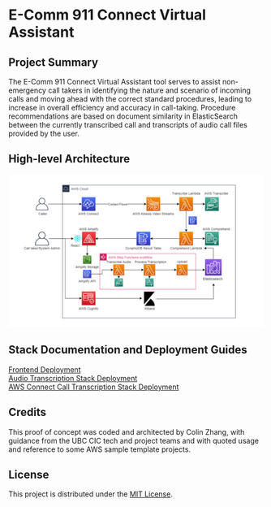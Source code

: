 # E-Comm 911 Connect Virtual Assistant

## Project Summary

The E-Comm 911 Connect Virtual Assistant tool serves to assist non-emergency call takers in identifying the nature and scenario of incoming calls and moving ahead with the correct standard procedures, leading to increase in overall efficiency and accuracy in call-taking. Procedure recommendations are based on document similarity in ElasticSearch between the currently transcribed call and transcripts of audio call files provided by the user. 

## High-level Architecture

![alt text](./images/ecomm911-AWS-diagram.png)

## Stack Documentation and Deployment Guides

[Frontend Deployment](./frontend-doc.md)\
[Audio Transcription Stack Deployment](./backend/transcript-indexer/README.md)\
[AWS Connect Call Transcription Stack Deployment](./backend/connect-virtual-assistant/README.md)

## Credits
This proof of concept was coded and architected by Colin Zhang, with guidance from the UBC CIC tech and project teams and with quoted usage and reference to some AWS sample template projects.

## License
This project is distributed under the [MIT License](./LICENSE).
